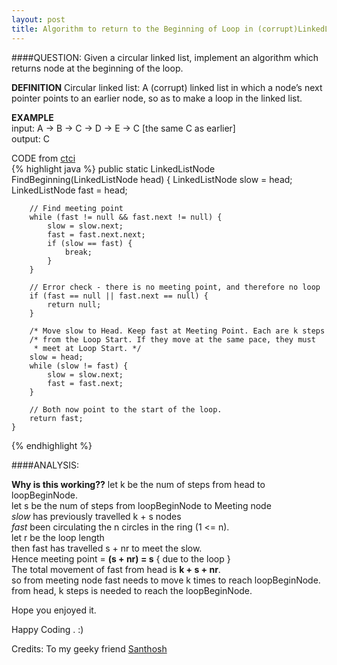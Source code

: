```yaml
---
layout: post
title: Algorithm to return to the Beginning of Loop in (corrupt)LinkedList
---
```


####QUESTION:
 Given a circular linked list, implement an algorithm which returns node at the beginning of the loop.

**DEFINITION**
	Circular linked list: A (corrupt) linked list in which a node’s next pointer points to an earlier node, so as to make a loop in the linked list.         

**EXAMPLE**		
input: A -> B -> C -> D -> E -> C [the same C as earlier]      
output: C

CODE from [ctci](https://github.com/gaylemcd/ctci/blob/master/java/Chapter%202/Question2_6/Question.java)  
{% highlight java %}
public static LinkedListNode FindBeginning(LinkedListNode head) {
		LinkedListNode slow = head;
		LinkedListNode fast = head; 
		
		// Find meeting point
		while (fast != null && fast.next != null) { 
			slow = slow.next; 
			fast = fast.next.next;
			if (slow == fast) {
				break;
			}
		}

		// Error check - there is no meeting point, and therefore no loop
		if (fast == null || fast.next == null) {
			return null;
		}

		/* Move slow to Head. Keep fast at Meeting Point. Each are k steps
		/* from the Loop Start. If they move at the same pace, they must
		 * meet at Loop Start. */
		slow = head; 
		while (slow != fast) { 
			slow = slow.next; 
			fast = fast.next; 
		}
		
		// Both now point to the start of the loop.
		return fast;
	}
{% endhighlight %}

####ANALYSIS:

**Why is this working??**
let k be the num of steps from head to loopBeginNode.   
let s be the num of steps from loopBeginNode to Meeting node      
_slow_ has previously travelled k + s nodes                  
_fast_ been circulating the n circles in the ring (1 <= n).                   
let r be the loop length                 
then fast has travelled s + nr to meet the slow.                     
Hence meeting point = **(s + nr) = s** { due to the loop }                 
The total movement of fast from head is **k + s + nr**.                
so from meeting node fast needs to move k times to reach loopBeginNode.              
from head, k steps is needed to reach the loopBeginNode.          


Hope you enjoyed it. 

Happy Coding . :)

Credits: To my geeky friend [Santhosh](http://www.santhosh.info/)
